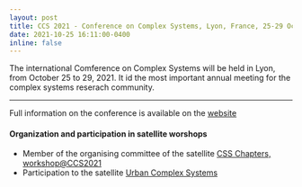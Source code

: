 ```yaml
---
layout: post
title: CCS 2021 - Conference on Complex Systems, Lyon, France, 25-29 October 2021
date: 2021-10-25 16:11:00-0400
inline: false
---
```


The international Comference on Complex Systems will be held in Lyon, from October 25 to 29, 2021. It id the most important annual meeting for the complex systems reserach community.

***

Full information on the conference is available on the [website](https://ccs2021.univ-lyon1.fr/#HOME)

#### Organization and participation in satellite worshops
* Member of the organising committee of the satellite [CSS Chapters, workshop@CCS2021](https://compsysfrance.wixsite.com/chapters)
* Participation to the satellite [Urban Complex Systems](https://urbcompsys.github.io/)


